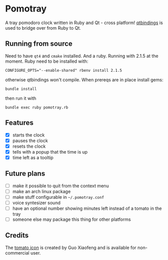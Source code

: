 # Pomotray
A tray pomodoro clock written in Ruby and Qt - cross platform! [qtbindings](https://github.com/ryanmelt/qtbindings/)
is used to bridge over from Ruby to Qt.

## Running from source
Need to have `qt4` and `cmake` installed. And a ruby. Running with 2.1.5 at the moment. Ruby need to be installed with:

    CONFIGURE_OPTS="--enable-shared" rbenv install 2.1.5

otherwise qtbindings won't compile. When prereqs are in place install gems:

    bundle install

then run it with

    bundle exec ruby pomotray.rb

## Features
- [x] starts the clock
- [x] pauses the clock
- [x] resets the clock
- [x] tells with a popup that the time is up
- [x] time left as a tooltip

## Future plans
- [ ] make it possible to quit from the context menu
- [ ] make an arch linux package
- [ ] make stuff configurable in `~/.pomotray.conf`
- [ ] voice syntesizer sound
- [ ] have an optional number showing minutes left instead of a tomato in the tray
- [ ] someone else may package this thing for other platforms

## Credits
The [tomato icon](http://www.iconarchive.com/show/vegetables-icons-by-fengsj/Tomato-icon.html)
is created by Guo Xiaofeng and is available for non-commercial user.
